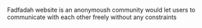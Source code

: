 Fadfadah website is an anonymoush community would let users to communicate with
each other freely without any constraints
